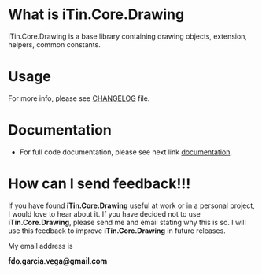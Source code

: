 ﻿
# What is iTin.Core.Drawing
iTin.Core.Drawing is a base library containing drawing objects, extension, helpers, common constants.

# Usage
   
For more info, please see [CHANGELOG] file.

# Documentation

 - For full code documentation, please see next link [documentation].

# How can I send feedback!!!

If you have found **iTin.Core.Drawing** useful at work or in a personal project, I would love to hear about it. If you have decided not to use **iTin.Core.Drawing**, please send me and email stating why this is so. I will use this feedback to improve **iTin.Core.Drawing** in future releases.

My email address is 

![email.png][email] 


[email]: ./assets/email.png "email"
[documentation]: ./documentation/iTin.Core.Drawing.md
[CHANGELOG]: https://github.com/iAJTin/iTin.Core.Drawing/blob/master/CHANGELOG.md
